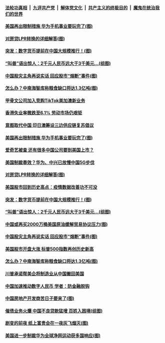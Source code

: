 ####  [法轮功真相](../../../../basic/blob/master/README.md?t=08200203) &nbsp;|&nbsp; [九评共产党](../../../../9ping.md/blob/master/README.md?t=08200203) &nbsp;|&nbsp; [解体党文化](../../../../jtdwh.md/blob/master/README.md?t=08200203)  &nbsp;|&nbsp; [共产主义的终极目的](../../../../gczydzjmd.md/blob/master/README.md?t=08200203) &nbsp;|&nbsp; [魔鬼在统治我们的世界](../../../../mgztzwmdsj.md/blob/master/README.md?t=08200203) 

#### [美国再出限制措施 华为手机事业要玩完了(图)](../pages/p5/943520.md?t=08200203) 

#### [对房贷LPR转换的详细解答(图)](../pages/p5/943456.md?t=08200203) 

#### [突发：数字货币提前在中国大规模推行！(图)](../pages/p5/943460.md?t=08200203) 

#### [“叫兽”语出惊人：2千元人民币远大于3千美元…(组图)](../pages/p5/943455.md?t=08200203) 

#### [中国股灾主角再说实话 回应股市“熔断”事件(图)](../pages/p5/943424.md?t=08200203) 

#### [怎么办？中南海智库称粮食缺口将达1.3亿吨(图)](../pages/p5/943408.md?t=08200203) 

#### [甲骨文公司加入竞购TikTok美加澳新业务](../pages/p5/943529.md?t=08200203) 

#### [香港失业率微跌至6.1% 劳动市场仍艰钜](../pages/p5/943522.md?t=08200203) 

#### [意图取代中国 印日澳筹设三边供应链复苏倡议](../pages/p5/943521.md?t=08200203) 

#### [美国再出限制措施 华为手机事业要玩完了(图)](../pages/p5/943520.md?t=08200203) 

#### [爱奇艺被查 还有很多中国公司要到美国上市？](../pages/p5/943513.md?t=08200203) 

#### [美国制裁奏效？华为、中兴已放慢中国5G步伐](../pages/p5/943511.md?t=08200203) 

#### [对房贷LPR转换的详细解答(图)](../pages/p5/943456.md?t=08200203) 

#### [美国股市回到历史高点：疫情数据改善功不可没](../pages/p5/943474.md?t=08200203) 

#### [突发：数字货币提前在中国大规模推行！(图)](../pages/p5/943460.md?t=08200203) 

#### [“叫兽”语出惊人：2千元人民币远大于3千美元…(组图)](../pages/p5/943455.md?t=08200203) 

#### [中国或再买2000万桶美国原油缓解贸易协议压力(图)](../pages/p5/943435.md?t=08200203) 

#### [中国股灾主角再说实话 回应股市“熔断”事件(图)](../pages/p5/943424.md?t=08200203) 

#### [美国股市开盘大涨 标普500指数再创历史新高](../pages/p5/943413.md?t=08200203) 

#### [怎么办？中南海智库称粮食缺口将达1.3亿吨(图)](../pages/p5/943408.md?t=08200203) 

#### [川普承诺帮美企将制造业从中国搬回美国](../pages/p5/943403.md?t=08200203) 

#### [中国加速推动数字人民币 学者：防金融脱钩](../pages/p5/943400.md?t=08200203) 

#### [中国房地产开发商苦日子要来了(图)](../pages/p5/943319.md?t=08200203) 

#### [催债业务火爆 中国不良贷款猛增 百姓入困境(组图)](../pages/p5/943308.md?t=08200203) 

#### [剧变的前夜 纸上富贵会在一夜灰飞烟灭(图)](../pages/p5/943314.md?t=08200203) 

#### [美国进一步制裁华为全球净网运动获多国响应(图)](../pages/p5/943333.md?t=08200203) 

